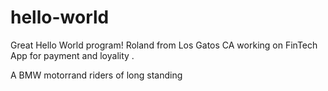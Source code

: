 # hello-world
Great Hello World program!
Roland from Los Gatos CA working on FinTech App for payment and loyality .

A BMW motorrand riders of long standing
